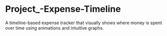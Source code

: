 # Project_-Expense-Timeline
A timeline-based expense tracker that visually shows where money is spent over time using animations and intuitive graphs.
